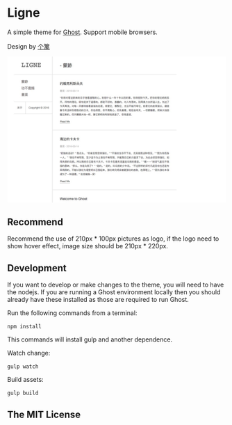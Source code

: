 # Ligne

A simple theme for [Ghost](http://github.com/tryghost/ghost/). Support mobile browsers.

Design by [个篱](https://www.zhihu.com/people/geli)

![cove](cover.png)

## Recommend

Recommend the use of 210px * 100px pictures as logo, if the logo need to show hover effect, image size should be 210px * 220px.

## Development

If you want to develop or make changes to the theme, you will need to have the nodejs. If you are running a Ghost environment locally then you should already have these installed as those are required to run Ghost.

Run the following commands from a terminal:

```
npm install
```

This commands will install gulp and another dependence.


Watch change:

```
gulp watch
```

Build assets:

```
gulp build
```

## The MIT License
